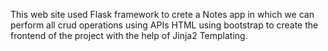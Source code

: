 This web site used Flask framework to crete a Notes app in which we can perform all crud operations using APIs
HTML using bootstrap to create the frontend of the project with the help of Jinja2 Templating.
